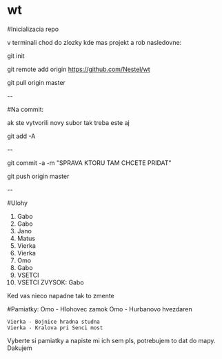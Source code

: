 # wt

#Inicializacia repo

v terminali chod do zlozky kde mas projekt a rob nasledovne:

git init

git remote add origin https://github.com/Nestel/wt

git pull origin master

--

#Na commit:

ak ste vytvorili novy subor tak treba este aj 

git add -A

--

git commit -a -m "SPRAVA KTORU TAM CHCETE PRIDAT"

git push origin master

--

#Ulohy

1. Gabo
2. Gabo
3. Jano
4. Matus
5. Vierka
6. Vierka
7. Omo
8. Gabo
9. VSETCI
10. VSETCI
ZVYSOK: Gabo

Ked vas nieco napadne tak to zmente

#Pamiatky:
	Omo - Hlohovec zamok
	Omo - Hurbanovo hvezdaren

	Vierka - Bojnice hradna studna
	Vierka - Kralova pri Senci most

Vyberte si pamiatky a napiste mi ich sem pls, potrebujem to dat do mapy. Dakujem
